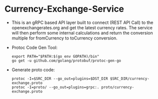 # Currency-Exchange-Service
* This is an gRPC based API layer built to connect (REST API Call) to the openexchangerates.org and get the latest currency rates. 
The service will then perform some internal calculations and return the conversion multiple for fromCurrency to toCurrency conversion.

* Protoc Code Gen Tool:
    ```
  export PATH="$PATH:$(go env GOPATH)/bin"
  go get -u github.com/golang/protobuf/protoc-gen-go
    ```
* Generate proto code:
    ````
  protoc -I=$SRC_DIR --go_out=plugins=$DST_DIR $SRC_DIR/currency-exchange.proto
  protoc -I=proto/ --go_out=plugins=grpc:. proto/currency-exchange.proto
    ````